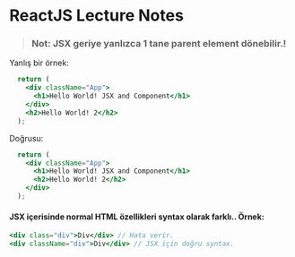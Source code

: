 # ReactJS Lecture Notes

>### Not: JSX geriye yanlızca 1 tane parent element dönebilir.!
Yanlış bir örnek:
```jsx
  return (
    <div className="App">
      <h1>Hello World! JSX and Component</h1>
    </div>
    <h2>Hello World! 2</h2>
  );
```
Doğrusu:
```jsx
  return (
    <div className="App">
      <h1>Hello World! JSX and Component</h1>
      <h2>Hello World! 2</h2>
    </div>
  );
```

#### **JSX içerisinde normal HTML özellikleri syntax olarak farklı..** Örnek:
```jsx
<div class="div">Div</div> // Hata verir.
<div className="div">Div</div> // JSX için doğru syntax.
```
